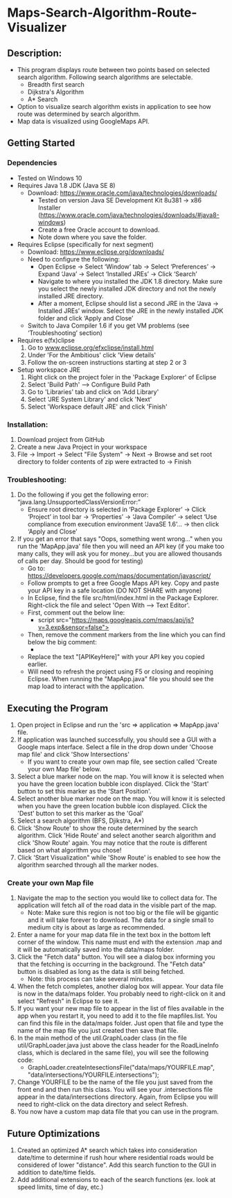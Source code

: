 # Maps-Search-Algorithm-Route-Visualizer

## Description:
- This program displays route between two points based on selected search algorithm. Following search algorithms are selectable. 
     - Breadth first search
     - Dijkstra's Algorithm
     - A* Search
- Option to visualize search algorithm exists in application to see how route was determined by search algorithm.
- Map data is visualized using GoogleMaps API. 

## Getting Started 

### Dependencies
- Tested on Windows 10
- Requires Java 1.8 JDK (Java SE 8)
     - Download: https://www.oracle.com/java/technologies/downloads/
          - Tested on version Java SE Development Kit 8u381 → x86 Installer (https://www.oracle.com/java/technologies/downloads/#java8-windows)
          - Create a free Oracle account to download.
          - Note down where you save the folder. 
- Requires Eclipse (specifically for next segment)
     - Download: https://www.eclipse.org/downloads/
     - Need to configure the following:
          - Open Eclipse → Select ‘Window’ tab → Select ‘Preferences’ → Expand ‘Java’ → Select ‘Installed JREs’ → Click ‘Search’
          - Navigate to where  you installed the JDK 1.8 directory. Make sure you select the newly installed JDK directory and not the newly installed JRE directory.
          - After a moment, Eclipse should list a second JRE in the ‘Java → Installed JREs’ window. Select the JRE in the newly installed JDK folder and click ‘Apply and Close’ 
     - Switch to Java Compiler 1.6 if you get VM problems (see ‘Troubleshooting’ section)
- Requires e(fx)clipse
     1. Go to www.eclipse.org/efxclipse/install.html
     2. Under 'For the Ambitious' click 'View details'
     3. Follow the on-screen instructions starting at step 2 or 3
- Setup workspace JRE
     1. Right click on the project foler in the 'Package Explorer' of Eclipse
     2. Select 'Build Path' --> Configure Build Path
     3. Go to 'Libraries' tab and click on 'Add Library'
     4. Select 'JRE System Library' and click 'Next'
     5. Select 'Workspace default JRE' and click 'Finish'

### Installation:
1. Download project from GitHub
2. Create a new Java Project in your workspace
3. File -> Import -> Select "File System" -> Next -> Browse and set 
	  root directory to folder contents of zip were extracted to -> Finish

### Troubleshooting:
1. Do the following if you get the following error: “java.lang.UnsupportedClassVersionError:”
     - Ensure root directory is selected in ‘Package Explorer’ → Click ‘Project’ in tool bar → ‘Properties’ → ‘Java Compiler’ → select ‘Use compliance from execution environment ‘JavaSE 1.6’... → then click ‘Apply and Close’
2. If you get an error that says "Oops, something went wrong..." when you run the 'MapApp.java' file then you will need an API key (if you make too many calls, they will ask you for money...but you are allowed thousands of calls per day. Should be good for testing)
     - Go to: https://developers.google.com/maps/documentation/javascript/
     - Follow prompts to get a free Google Maps API key. Copy and paste your API key in a safe location (DO NOT SHARE with anyone)
     - In Eclipse, find the file src/html/index.html in the Package Explorer. Right-click the file and select 'Open With --> Text Editor'.
     - First, comment out the below line: 
          - script src="https://maps.googleapis.com/maps/api/js?v=3.exp&sensor=false"></script>
     - Then, remove the comment markers from the line which you can find below the big comment:
          - <script src="https://maps.googleapis.com/maps/api/js?key=[APIKeyHere]&callback=initMap"></script>
     - Replace the text "[APIKeyHere]" with your API key you copied earlier.
     - Will need to refresh the project using F5 or closing and reopining Eclipse. When running the "MapApp.java" file you should see the map load to interact with the application. 
 
## Executing the Program
1. Open project in Eclipse and run the 'src => application => MapApp.java' file.
2. If application was launched successfully, you should see a GUI with a Google maps interface. Select a file in the drop down under 'Choose map file' and click 'Show Intersections'
     - If you want to create your own map file, see section called 'Create your own Map file' below.
3. Select a blue marker node on the map. You will know it is selected when you have the green location bubble icon displayed. Click the 'Start' button to set this marker as the 'Start Position'.
4. Select another blue marker node on the map. You will know it is selected when you have the green location bubble icon displayed. Click the 'Dest' button to set this marker as the 'Goal'
5. Select a search algorithm (BFS, Djikstra, A*)
6. Click 'Show Route' to show the route determined by the search algorithm. Click 'Hide Route' and select another search algorithm and click 'Show Route' again. You may notice that the route is different based on what algorithm you chose!
7. Click 'Start Visualization" while 'Show Route' is enabled to see how the algorithm searched through all the marker nodes.

### Create your own Map file
1. Navigate the map to the section you would like to collect data for.  The application will fetch all of the road data in the visible part of the map.
     - Note: Make sure this region is not too big or the file will be gigantic and it will take forever to download.  The data for a single small to medium city is about as large as recommended.
2. Enter a name for your map data file in the text box in the bottom left corner of the window.  This name must end with the extension .map and it will be automatically saved into the data/maps folder.
3. Click the "Fetch data" button.  You will see a dialog box informing you that the fetching is occurring in the background.  The "Fetch data" button is disabled as long as the data is still being fetched.
     - Note: this process can take several minutes.
4. When the fetch completes, another dialog box will appear.  Your data file is now in the data/maps folder.  You probably need to right-click on it and select "Refresh" in Eclipse to see it.
5. If you want your new map file to appear in the list of files available in the app when you restart it, you need to add it to the file mapfiles.list.  You can find this file in the data/maps folder.  Just open that file and type the name of the map file you just created then save that file.
6. In the main method of the util.GraphLoader class (in the file util/GraphLoader.java just above the class header for the RoadLineInfo class, which is declared in the same file), you will see the following code:
     - GraphLoader.createIntesectionsFile("data/maps/YOURFILE.map",
                                       "data/intersections/YOURFILE.intersections");
7. Change YOURFILE to be the name of the file you just saved from the front end and then run this class.  You will see your .intersections file appear in the data/intersections directory.  Again, from Eclipse you will need to right-click on the data directory and select Refresh.
8. You now have a custom map data file that you can use in the program.

## Future Optimizations
1. Created an optimized A* search which takes into consideration date/time to determine if rush hour where residential roads would be considered of lower "distance". Add this search function to the GUI in addition to date/time fields.
2. Add additional extensions to each of the search functions (ex. look at speed limits, time of day, etc.)

